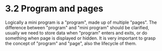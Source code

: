# 3.2 Program and pages

Logically a mini program is a "program", made up of multiple "pages". The difference between "program" and "mini program" should be clarified, usually we need to store data when "program" enters and exits, or do something when page is displayed or hidden. It is very important to grasp the concept of "program" and "page", also the lifecycle of them.